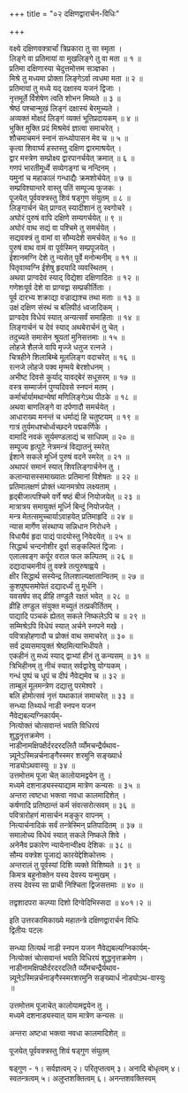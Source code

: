 +++
title = "०२ दक्षिणद्वारार्चन-विधिः"

+++
  
वक्ष्ये दक्षिणवक्त्रार्चां त्रिप्रकारा तु सा स्मृता ।  
लिङ्गे वा प्रतिमायां वा मुखलिङ्गे तु वा मता ॥ १ ॥  
प्रतिमा दक्षिणास्या चेदुत्तमोत्तम सञ्ज्ञका ।  
मिश्रे तु मध्यमा प्रोक्ता लिङ्गेऽर्वा त्वधमा मता ॥ २ ॥  
प्रतिमायां तु मध्ये यद् दक्षास्य यजनं द्विजाः ।  
नृत्तमूर्ते र्विशेषेण त्वति शोभन मिष्यते ॥ ३ ॥  
श्रेष्ठं पश्चान्मुखं लिङ्गं दक्षास्यं बेरमुच्यते ।  
अव्यक्तं मोक्षदं लिङ्गं व्यक्तं भूतिप्रदायकम् ॥ ४ ॥  
भुक्ति मुक्ति प्रदं मिश्रमेवं ज्ञात्वा समाचरेत् ।  
शौचमाचमनं स्नानं सन्ध्योपासन मेव च ॥ ५ ॥  
कृत्वा शिवार्घ्य हस्तस्तु दक्षिण द्वारमाश्रयेत् ।  
द्वार मस्त्रेण सम्प्रोक्ष्य द्वारपानर्चयेत् क्रमात् ॥ ६ ॥  
गणपं भारतीमूर्ध्वे सव्येगङ्गां च नन्दिनम् ।  
यमुनां च महाकालं गन्धाद्यैः क्रमशोर्चयेत् ॥ ७ ॥  
सम्प्रविश्यान्तरे वास्तु पतिं सम्पूज्य फूजकः ।  
पूजयेत् पूर्ववक्त्रस्तु शिवं षड्गुण संयुतम् ॥ ८ ॥  
लिङ्गार्चनं चेत् प्राग्वत् स्यादीशानं तु स्वगोचरे ।  
अघोरं पुरुषं वापि दक्षिणे सम्यगर्चयेत् ॥ ९ ॥  
अघोरं वाथ सद्यं वा पश्चिमे तु समर्चयेत् ।  
सद्यवक्त्रं तु वामां वा सौम्यदेशे समर्चयेत् ॥ १० ॥  
पुरुषं वाथ वामं वा पूर्वस्मिन् सम्प्रपूजयेत् ।  
ईशानमग्नि देशे तु न्यसेत् पूर्वे मनोन्मनीम् ॥ ११ ॥  
पितृवाय्वग्नि ईशेषु हृदयादि व्यवस्थितम् ।  
अथवा प्राग्वदेवं स्याद् विद्येशा दक्षिणादितः ॥ १२ ॥  
गणेशःपूर्व देशे वा प्राग्वद्वा सम्प्रकीर्तिताः ।  
पूर्व दारभ्य शक्राद्या वज्राद्याश्च तथा मताः ॥ १३ ॥  
उक्षं दक्षिण संस्थं च बलिपीठं ध्वजादिकम् ।  
प्राग्वदेव विधेयं स्यात् अन्यत्सर्वं समाहिताः ॥ १४ ॥  
लिङ्गार्चनं च देवं स्याद् अथबेरार्चनं तु चेत् ।  
तदुच्यते समासेन श्रूयतां मुनिसत्तमाः ॥ १५ ॥  
लोहजे शैलजे वापि मृज्जे धतुज रत्नजे ।  
चित्रहीने शिलाबिम्बे मूललिङ्ग वदाचरेत् ॥ १६ ॥  
रत्नजे लोहजे पक्व मृण्मये बेरशोधनम् ।  
अभीष्ट दिवसे कुर्याद् यावद्बेरं सधूसरम् ॥ १७ ॥  
वस्त्र सम्मार्जनं पुण्यदिवसे स्नपनं मतम् ।  
कर्मार्चार्यामथान्येषां मणिलिङ्गेऽथ पीठके ॥ १८ ॥  
अथवा बाणलिङ्गे वा दर्पणादौ समर्चयेत् ।  
आधाराख्य मनन्तं च धर्माद्यं हि चतुष्टयम् ॥ १९ ॥  
गात्रं तुर्यमधश्चोर्ध्वच्छदने पद्मकर्णिके ।  
वामादि नवकं सूर्यमण्डलाद्यं च साधिपम् ॥ २० ॥  
सम्पूज्य हृत्पुटे नेत्रमन्त्रं विद्यातनुं स्मरेत्  
ईशाने सकले मूर्ध्नि पुरुषं वदने स्मरेत् ॥ २१ ॥  
अथापरं समानं स्यात् शिवलिङ्गार्चनेन तु ।  
कलान्यासस्समाख्यातः प्रतिमानां विशेषतः ॥ २२ ॥  
प्रतिमालक्षणं प्रोक्तं ध्यानमत्रोप लक्ष्यताम् ।  
हृद्बीजात्पश्चिमे वर्णे षष्ठं बीजं नियोजयेत् ॥ २३ ॥  
मात्रात्रय समायुक्तं मूर्ध्नि बिन्दुं नियोजयेत् ।  
मन्त्र मेतत्समुच्चार्याऽवाहयेत् प्रतिमाहृदि ॥ २४ ॥  
न्यास मार्गेण संस्थाप्य सन्निधान निरोधने ।  
विधायैवं हृदा पाद्यं पादयोस्तु निवेदयेत् ॥ २५ ॥  
सिद्धार्थ चन्दनोशीर दूर्वा सङ्कल्पितं द्विजाः ।  
एलालवङ्ग कर्पूर वराल फल कल्पितम् ॥ २६ ॥  
दद्यादाचमनीयं तु वक्त्रे तत्पुरुषाह्वये ।  
क्षीर सिद्धार्थ सस्येन्द्र तिलशाल्यक्षातान्वितम् ॥ २७ ॥  
कुशपुष्पसमोपेतं दद्यादर्ध्यं तु मूर्धनि ।  
यवसर्षप सद् व्रीहि तण्डुलै रक्षतं भवेत् ॥ २८ ॥  
व्रीहि तण्डुल संयुक्त मच्युतं तत्प्रकीर्तितम् ।  
पाद्यादि पञ्चकं ह्येतत् सकले निष्कलेऽपि च ॥ २९ ॥  
सम्मिश्रेऽपि विधेयं स्यात् अर्चने स्नपने मखे ।  
पवित्राहोहणादौ च प्रोक्तं वाथ समाचरेत् ॥ ३० ॥  
सर्व द्रव्यसमायुक्तं श्रेष्ठमित्याभिधीयते ।  
एकहीनं तु मध्यं स्याद् द्वाभ्यां हीनं तु कन्यसम् ॥ ३१ ॥  
त्रिभिहीनम् तु नीचं स्यात् सर्वद्वारेषु योग्यकम् ।  
गन्धं पुष्पं च धूपं च दीपं नैवेद्यमेव च ॥ ३२ ॥  
ताम्बुलं मूलमन्त्रेण दद्यात्तु परमेश्वरे ।  
बलि होमोत्सवं नृत्तं यथाकालं समाचरेत् ॥ ३३ ॥  
सन्ध्या तिथ्यर्ध नाडी स्नपन यजन   
नैवेद्यबल्यग्निकार्यम्-  
नित्योक्तं चोत्सवान्तं भवति विधिरयं   
शुद्धनृत्तक्रमेण ।  
नाडीनामक्षिपक्षैर्दरदरदलितै र्व्योमचन्द्रैर्यथाव-  
न्न्यूनेऽस्मिन्नर्चनाङ्गैस्स्मर शरमुनि सङ्ख्यार्ध   
नाड्योऽथवास्युः ॥ ३४ ॥  
उत्तमोत्तम पूजा चेत् कालोयामद्वयेन तु ।  
मध्यमे दशनाड्यस्स्याद्याम मात्रेण कन्यसः ॥ ३५ ॥  
अन्तरा त्वष्टधा भक्त्वा नवधा कालमादिशेत् ।  
कर्षणादि प्रतिष्ठान्तं कर्म संवत्सरोत्सवम् ॥ ३६ ॥  
पवित्रारोहणं मासार्चन मङ्कुर वापनम् ।  
नित्यार्चनादिकं सर्वं तन्त्रेस्मिन् प्रतिपादितम् ॥ ३७ ॥  
समालोच्य विधेयं स्यात् सकले निष्कले शिवे ।  
अनेनैव प्रकारेण न्यायेनान्वीक्ष्य देशिकः ॥ ३८ ॥  
सौम्य वक्त्रेश पूजाद्यं कारयेद्देशिकोत्तमः ।  
अन्तरालं तु पूर्वस्यां दिशि व्यक्ते विशिष्यते ॥ ३९ ॥  
किमत्र बहुनोक्तेन यस्य देवस्य यन्मुखम् ।  
तस्य देवस्य सा प्राची निश्चिता द्विजसत्तमाः ॥ ४० ॥  
  
तद्वशादपरा कल्प्या दिशो दिग्वेदिभिस्सदा ॥ ४०१।२ ॥  
  
इति उत्तरकामिकाख्ये महातन्त्रे दक्षिणद्वारार्चन विधिः  
द्वितीयः पटलः  
  
  
  
  
सन्ध्या तित्यर्थ नाडी स्नपन यजन नैवेद्यबल्यग्निकार्यम्-  
नित्योक्तं चोत्सवान्तं भवति विधिरयं शुद्धनृत्तक्रमेण ।  
नाडीनामक्षिपक्षैर्दरदरदलितै र्व्योमचन्द्रैर्यथाव-  
न्न्यूनेऽस्मिन्नर्चनाङ्गैस्स्मरशरमुनि सङ्ख्यार्ध नोड्योऽथ-वास्युः   
॥  
  
उत्तमोत्तम पूजाचेत् कालोयामद्वयेन तु ।  
मध्यमे दशनाड्यस्यात् याम मात्रेण कन्यसः ॥  
  
अन्तरा अष्टधा भक्त्वा नवधा कालमादिशेत् ॥  
  
पूजयेत् पूर्ववक्त्रस्तु शिवं षड्गुण संयुतम्  
  
षड्गुण - १। सर्वज्ञत्वम् २। परितृप्तत्वम् ३। अनादि बोधृत्वम् ४।   
स्वतन्त्रत्वम् ५। अलुप्तशक्तित्वम् ६। अनन्तशवक्तिस्वम्  
  
  